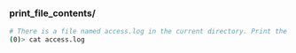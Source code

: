 ### print_file_contents/

```bash
# There is a file named access.log in the current directory. Print the contents.
(0)> cat access.log
```
